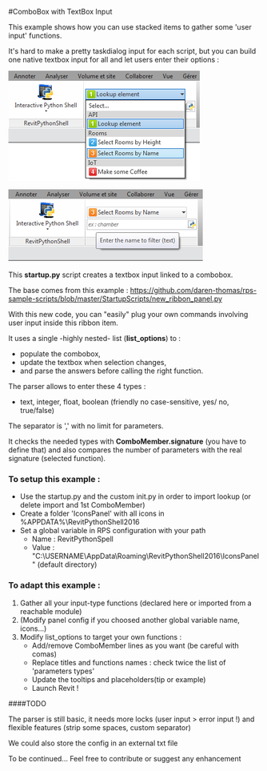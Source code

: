 #ComboBox with TextBox Input 

This example shows how you can use stacked items to gather some 'user input' functions.

It's hard to make a pretty taskdialog input for each script, but you can build one native textbox input for all and let users enter their options :


![](capture1.png)

 
![](capture2.png)


This __startup.py__ script creates a textbox input linked to a combobox.

The base comes from this example :
https://github.com/daren-thomas/rps-sample-scripts/blob/master/StartupScripts/new_ribbon_panel.py

With this new code, you can "easily" plug your own commands involving user input inside this ribbon item.

It uses a single -highly nested- list (__list_options__) to :
- populate the combobox, 
- update the textbox when selection changes, 
- and parse the answers before calling the right function.

The parser allows to enter these 4 types : 
- text, integer, float, boolean (friendly no case-sensitive, yes/ no, true/false)

The separator is ',' with no limit for parameters.

It checks the needed types with __ComboMember.signature__ (you have to define that)
and also compares the number of parameters with the real signature (selected function).


### To setup this example :

- Use the startup.py and the custom init.py in order to import lookup (or delete import and 1st ComboMember)
- Create a folder 'IconsPanel' with all icons in %APPDATA%\RevitPythonShell2016 
- Set a global variable in RPS configuration with your path
    - Name : RevitPythonSpell
    - Value : "C:\USERNAME\AppData\Roaming\RevitPythonShell2016\IconsPanel" (default directory)


### To adapt this example :
1. Gather all your input-type functions (declared here or imported from a reachable module)
2. (Modify panel config if you choosed another global variable name, icons...)
3. Modify list_options to target your own functions :
    - Add/remove ComboMember lines as you want (be careful with comas)
    - Replace titles and functions names : check twice the list of 'parameters types'
    - Update the tooltips and placeholders(tip or example)
    - Launch Revit !


####TODO

The parser is still basic, it needs more locks (user input > error input !)
and flexible features (strip some spaces, custom separator)

We could also store the config in an external txt file

To be continued...
Feel free to contribute or suggest any enhancement
